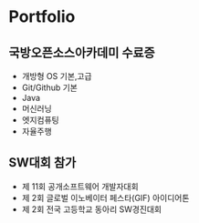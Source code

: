 # Portfolio
## 국방오픈소스아카데미 수료증
- 개방형 OS 기본,고급
- Git/Github 기본
- Java
- 머신러닝
- 엣지컴퓨팅
- 자율주행

## SW대회 참가
- 제 11회 공개소프트웨어 개발자대회
- 제 2회 글로벌 이노베이터 페스타(GIF) 아이디어톤
- 제 2회 전국 고등학교 동아리 SW경진대회
